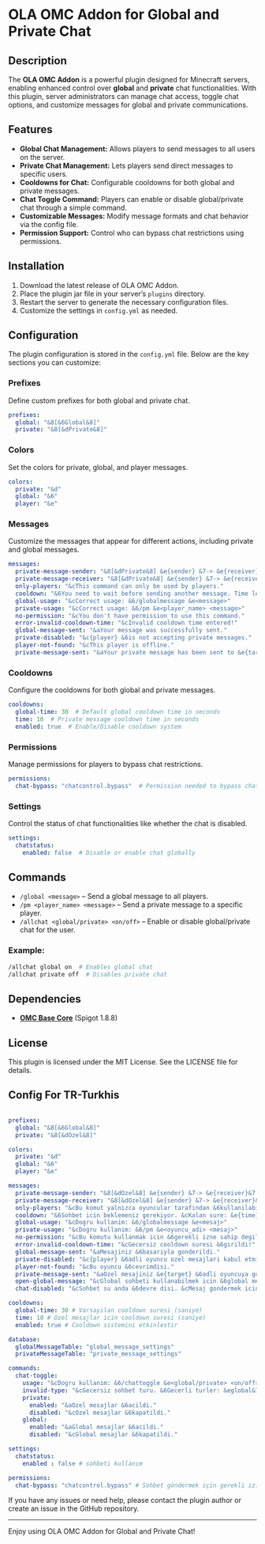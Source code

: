 
# OLA OMC Addon for Global and Private Chat

## Description

The **OLA OMC Addon** is a powerful plugin designed for Minecraft servers, enabling enhanced control over **global** and **private** chat functionalities. With this plugin, server administrators can manage chat access, toggle chat options, and customize messages for global and private communications. 

## Features

- **Global Chat Management:** Allows players to send messages to all users on the server.
- **Private Chat Management:** Lets players send direct messages to specific users.
- **Cooldowns for Chat:** Configurable cooldowns for both global and private messages.
- **Chat Toggle Command:** Players can enable or disable global/private chat through a simple command.
- **Customizable Messages:** Modify message formats and chat behavior via the config file.
- **Permission Support:** Control who can bypass chat restrictions using permissions.

## Installation

1. Download the latest release of OLA OMC Addon.
2. Place the plugin jar file in your server’s `plugins` directory.
3. Restart the server to generate the necessary configuration files.
4. Customize the settings in `config.yml` as needed.

## Configuration

The plugin configuration is stored in the `config.yml` file. Below are the key sections you can customize:

### Prefixes

Define custom prefixes for both global and private chat.

```yaml
prefixes:
  global: "&8[&6Global&8]"
  private: "&8[&dPrivate&8]"
```

### Colors

Set the colors for private, global, and player messages.

```yaml
colors:
  private: "&d"
  global: "&6"
  player: "&e"
```

### Messages

Customize the messages that appear for different actions, including private and global messages.

```yaml
messages:
  private-message-sender: "&8[&dPrivate&8] &e{sender} &7-> &e{receiver}&7: &f{message}"
  private-message-receiver: "&8[&dPrivate&8] &e{sender} &7-> &e{receiver}&7: &f{message}"
  only-players: "&cThis command can only be used by players."
  cooldown: "&6You need to wait before sending another message. Time left: &c{time}s"
  global-usage: "&cCorrect usage: &6/globalmessage &e<message>"
  private-usage: "&cCorrect usage: &6/pm &e<player_name> <message>"
  no-permission: "&cYou don't have permission to use this command."
  error-invalid-cooldown-time: "&cInvalid cooldown time entered!"
  global-message-sent: "&aYour message was successfully sent."
  private-disabled: "&c{player} &6is not accepting private messages."
  player-not-found: "&cThis player is offline."
  private-message-sent: "&aYour private message has been sent to &e{target}."
```

### Cooldowns

Configure the cooldowns for both global and private messages.

```yaml
cooldowns:
  global-time: 30  # Default global cooldown time in seconds
  time: 10  # Private message cooldown time in seconds
  enabled: true  # Enable/Disable cooldown system
```

### Permissions

Manage permissions for players to bypass chat restrictions.

```yaml
permissions:
  chat-bypass: "chatcontrol.bypass"  # Permission needed to bypass chat restrictions
```

### Settings

Control the status of chat functionalities like whether the chat is disabled.

```yaml
settings:
  chatstatus:
    enabled: false  # Disable or enable chat globally
```

## Commands

- `/global <message>` – Send a global message to all players.
- `/pm <player_name> <message>` – Send a private message to a specific player.
- `/allchat <global/private> <on/off>` – Enable or disable global/private chat for the user.

### Example:

```bash
/allchat global on  # Enables global chat
/allchat private off  # Disables private chat
```

## Dependencies

- **[OMC Base Core](https://github.com/ozaiithejava/OMC-)** (Spigot 1.8.8)
  

## License

This plugin is licensed under the MIT License. See the LICENSE file for details.

## Config For TR-Turkhis

```yml

prefixes:
  global: "&8[&6Global&8]"
  private: "&8[&dOzel&8]"

colors:
  private: "&d"
  global: "&6"
  player: "&e"

messages:
  private-message-sender: "&8[&dOzel&8] &e{sender} &7-> &e{receiver}&7: &f{message}"
  private-message-receiver: "&8[&dOzel&8] &e{sender} &7-> &e{receiver}&7: &f{message}"
  only-players: "&cBu komut yalnizca oyuncular tarafindan &6kullanilabilir."
  cooldown: "&6Sohbet icin beklemeniz gerekiyor. &cKalan sure: &e{time}s"
  global-usage: "&cDogru kullanim: &6/globalmessage &e<mesaj>"
  private-usage: "&cDogru kullanim: &6/pm &e<oyuncu_adi> <mesaj>"
  no-permission: "&cBu komutu kullanmak icin &6gerekli izne sahip degilsiniz."
  error-invalid-cooldown-time: "&cGecersiz cooldown suresi &6girildi!"
  global-message-sent: "&aMesajiniz &6basariyla gonderildi."
  private-disabled: "&c{player} &6adli oyuncu ozel mesajlari kabul etmiyor."
  player-not-found: "&cBu oyuncu &6cevrimdisi."
  private-message-sent: "&aOzel mesajiniz &e{target} &6adli oyuncuya gonderildi."
  open-global-message: "&cGlobal sohbeti kullanabilmek icin &6global mesajlari acmalisiniz."
  chat-disabled: "&cSohbet su anda &6devre disi. &cMesaj gondermek icin izniniz yok."

cooldowns:
  global-time: 30 # Varsayilan cooldown suresi (saniye)
  time: 10 # Ozel mesajlar icin cooldown suresi (saniye)
  enabled: true # Cooldown sistemini etkinlestir

database:
  globalMessageTable: "global_message_settings"
  privateMessageTable: "private_message_settings"

commands:
  chat-toggle:
    usage: "&cDogru kullanim: &6/chattoggle &e<global/private> <on/off>"
    invalid-type: "&cGecersiz sohbet turu. &6Gecerli turler: &eglobal&7, &eprivate"
    private:
      enabled: "&aOzel mesajlar &6acildi."
      disabled: "&cOzel mesajlar &6kapatildi."
    global:
      enabled: "&aGlobal mesajlar &6acildi."
      disabled: "&cGlobal mesajlar &6kapatildi."

settings:
  chatstatus:
    enabled : false # sohbeti kullanım

permissions:
  chat-bypass: "chatcontrol.bypass" # Sohbet göndermek için gerekli izin
```





If you have any issues or need help, please contact the plugin author or create an issue in the GitHub repository.

---

Enjoy using OLA OMC Addon for Global and Private Chat!
